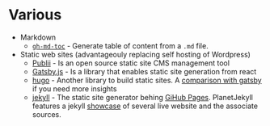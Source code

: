 # Various

* Markdown
  * [`gh-md-toc`](https://github.com/ekalinin/github-markdown-toc.go) - Generate table of content from a `.md` file.
* Static web sites (advantageouly replacing self hosting of Wordpress)
  * [Publii](https://opencollective.com/Publii) - Is an open source static site CMS management tool
  * [Gatsby.js](https://www.gatsbyjs.org) - Is a library that enables static site generation from react
  * [hugo](https://gohugo.io/) - Another library to build static sites. A [comparison with gatsby](https://medium.freecodecamp.org/gatsby-vs-hugo-a-detailed-comparison-e78d94f640fc) if you need more insights
  * [jekyll](https://github.com/jekyll/jekyll) - The static site generator behing [GiHub Pages](https://pages.github.com/). PlanetJekyll features a jekyll [showcase](http://planetjekyll.github.io/showcase/) of several live website and the associate sources.